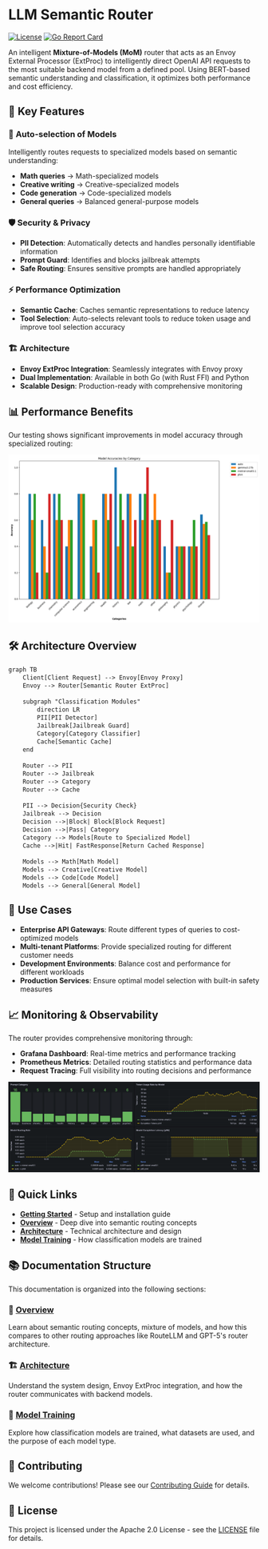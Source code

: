 # LLM Semantic Router

[![License](https://img.shields.io/badge/license-Apache%202.0-blue.svg)](LICENSE)
[![Go Report Card](https://goreportcard.com/badge/github.com/redhat-et/semantic_route)](https://goreportcard.com/report/github.com/redhat-et/semantic_route)

An intelligent **Mixture-of-Models (MoM)** router that acts as an Envoy External Processor (ExtProc) to intelligently direct OpenAI API requests to the most suitable backend model from a defined pool. Using BERT-based semantic understanding and classification, it optimizes both performance and cost efficiency.

## 🚀 Key Features

### 🎯 **Auto-selection of Models**
Intelligently routes requests to specialized models based on semantic understanding:
- **Math queries** → Math-specialized models
- **Creative writing** → Creative-specialized models  
- **Code generation** → Code-specialized models
- **General queries** → Balanced general-purpose models

### 🛡️ **Security & Privacy**
- **PII Detection**: Automatically detects and handles personally identifiable information
- **Prompt Guard**: Identifies and blocks jailbreak attempts
- **Safe Routing**: Ensures sensitive prompts are handled appropriately

### ⚡ **Performance Optimization**
- **Semantic Cache**: Caches semantic representations to reduce latency
- **Tool Selection**: Auto-selects relevant tools to reduce token usage and improve tool selection accuracy

### 🏗️ **Architecture**
- **Envoy ExtProc Integration**: Seamlessly integrates with Envoy proxy
- **Dual Implementation**: Available in both Go (with Rust FFI) and Python
- **Scalable Design**: Production-ready with comprehensive monitoring

## 📊 Performance Benefits

Our testing shows significant improvements in model accuracy through specialized routing:

![Model Accuracy](category_accuracies.png)


## 🛠️ Architecture Overview

```mermaid
graph TB
    Client[Client Request] --> Envoy[Envoy Proxy]
    Envoy --> Router[Semantic Router ExtProc]
    
    subgraph "Classification Modules"
        direction LR
        PII[PII Detector] 
        Jailbreak[Jailbreak Guard]
        Category[Category Classifier]
        Cache[Semantic Cache]
    end
    
    Router --> PII
    Router --> Jailbreak  
    Router --> Category
    Router --> Cache
    
    PII --> Decision{Security Check}
    Jailbreak --> Decision
    Decision -->|Block| Block[Block Request]
    Decision -->|Pass| Category
    Category --> Models[Route to Specialized Model]
    Cache -->|Hit| FastResponse[Return Cached Response]
    
    Models --> Math[Math Model]
    Models --> Creative[Creative Model] 
    Models --> Code[Code Model]
    Models --> General[General Model]
```

## 🎯 Use Cases

- **Enterprise API Gateways**: Route different types of queries to cost-optimized models
- **Multi-tenant Platforms**: Provide specialized routing for different customer needs
- **Development Environments**: Balance cost and performance for different workloads
- **Production Services**: Ensure optimal model selection with built-in safety measures

## 📈 Monitoring & Observability

The router provides comprehensive monitoring through:
- **Grafana Dashboard**: Real-time metrics and performance tracking
- **Prometheus Metrics**: Detailed routing statistics and performance data
- **Request Tracing**: Full visibility into routing decisions and performance

![LLM Router Dashboard](grafana_screenshot.png)

## 🔗 Quick Links

- [**Getting Started**](getting-started/installation.md) - Setup and installation guide
- [**Overview**](overview/semantic-router-overview.md) - Deep dive into semantic routing concepts  
- [**Architecture**](architecture/system-architecture.md) - Technical architecture and design
- [**Model Training**](training/training-overview.md) - How classification models are trained

## 📚 Documentation Structure

This documentation is organized into the following sections:

### 🎯 [Overview](overview/semantic-router-overview.md)
Learn about semantic routing concepts, mixture of models, and how this compares to other routing approaches like RouteLLM and GPT-5's router architecture.

### 🏗️ [Architecture](architecture/system-architecture.md) 
Understand the system design, Envoy ExtProc integration, and how the router communicates with backend models.

### 🤖 [Model Training](training/training-overview.md)
Explore how classification models are trained, what datasets are used, and the purpose of each model type.

## 🤝 Contributing

We welcome contributions! Please see our [Contributing Guide](https://github.com/redhat-et/semantic_router/blob/main/CONTRIBUTING.md) for details.

## 📄 License

This project is licensed under the Apache 2.0 License - see the [LICENSE](LICENSE) file for details.
